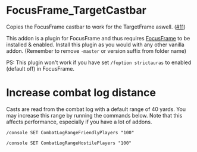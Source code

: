 # FocusFrame_TargetCastbar
Copies the FocusFrame castbar to work for the TargetFrame aswell. ([#11](https://github.com/wardz/FocusFrame/issues/11))

This addon is a plugin for FocusFrame and thus requires [FocusFrame](https://github.com/wardz/FocusFrame/) to be installed & enabled.
Install this plugin as you would with any other vanilla addon. (Remember to remove `-master` or version suffix from folder name)

PS: This plugin won't work if you have set `/foption strictauras` to enabled (default off) in FocusFrame.

# Increase combat log distance
Casts are read from the combat log with a default range of 40 yards.
You may increase this range by running the commands below. Note that this affects performance, especially if you have a lot of addons.

`/console SET CombatLogRangeFriendlyPlayers "100"`

`/console SET CombatLogRangeHostilePlayers "100"`
